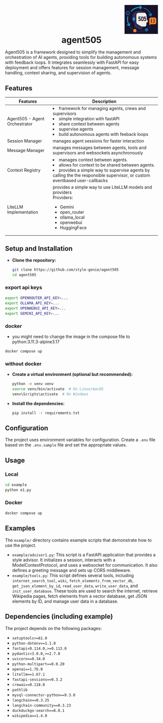 <!DOCTYPE html>
<html>
<head>
</head>
<body>
     <div align="right">
      <img src="https://github.com/style-genie/agent505/blob/main/docs/agent505_logo2.png?raw=true" alt="Agent505 Logo" style="width: 110px; align="right" height: auto;">
    </div>
<div style="x;">
<div align="center">
    <h1 style="margin: 0; text-align: center, font-size: 20px;">agent505</h1>
</div>
   
</div>

<p>Agent505 is a framework designed to simplify the management and orchestration of AI agents, providing tools for building autonomous systems with feedback loops. It integrates seamlessly with FastAPI for easy deployment and offers features for session management, message handling, context sharing, and supervision of agents.</p>



</body>
</html>

## Features

| Features| Description |                                                                                                                                                                      
| --- | --- |
| Agent505 - Agent Orchestrator | <li>framework for managing agents, crews and supervisors</li> <li>simple integration with fastAPI</li><li>share context between agents</li><li>supervise agents</li> <li>build autonomous agents with feeback loops</li> |
| Session Manager | manages agent sessions for faster interaction |
| Message Manager |  manages messages between agents, tools and supervisors and websockets asynchronously |
| Context Registry |  <li> manages context between agents. </li> <li> allows for  context to be shared between agents. </li> <li> provides a simple way to supervise agents by calling the the responsible supervisor, or custom eventbased user-callbacks </li> |   
| LiteLLM Implementation | provides a simple way to use LiteLLM models and providers <br/> Providers: <ul> <li> Gemini </li> <li> open_router </li> <li> ollama_local </li> <li> openwebui </li> <li> HuggingFace </li> </ul> | 


## Setup and Installation

-  **Clone the repository:**

    ```bash
    git clone https://github.com/style-genie/agent505
    cd agent505
    ```
### export api keys
```bash
export OPENROUTER_API_KEY=...
export OLLAMA_API_KEY=...
export OPENWEBUI_API_KEY=...
export GEMINI_API_KEY=...
```
### docker
- you might need to change the image in the compose file to python:3.11.3-alpine3.17
```bash
docker compose up 
```

### without docker
-  **Create a virtual environment (optional but recommended):**

    ```bash
    python -m venv venv
    source venv/bin/activate  # On Linux/macOS
    venv\Scripts\activate  # On Windows
    ```

-  **Install the dependencies:**

    ```bash
    pip install -r requirements.txt
    ```

## Configuration

The project uses environment variables for configuration. Create a `.env` file based on the `.env.sample` file and set the appropriate values.

## Usage
### Local
```bash
cd example
python e1.py
```
### Docker
```bash
docker compose up
```

## Examples

The `example/` directory contains example scripts that demonstrate how to use the project.

*   `example/advisor1.py`: This script is a FastAPI application that provides a style advisor. It initializes a session, interacts with a ModelContextProtocol, and uses a websocket for communication. It also defines a greeting message and sets up CORS middleware.
*   `example/tools.py`: This script defines several tools, including `internet_search_tool`, `wiki`, `fetch_elements_from_vector_db`, `get_json_element_by_id`, `read_user_data`, `write_user_data`, and `init_user_database`. These tools are used to search the internet, retrieve Wikipedia pages, fetch elements from a vector database, get JSON elements by ID, and manage user data in a database.

## Dependencies (including example)

The project depends on the following packages:

*   `setuptools>=61.0`
*   `python-dotenv==1.1.0`
*   `fastapi<0.114.0,>=0.113.0`
*   `pydantic<3.0.0,>=2.7.0`
*   `uvicorn==0.34.0`
*   `python-multipart==0.0.20`
*   `openai==1.76.0`
*   `litellm==1.67.1`
*   `fastapi-sessions==0.3.2`
*   `crewai==0.118.0`
*   `pathlib`
*   `mysql-connector-python==9.3.0`
*   `langchain==0.3.25`
*   `langchain-community==0.3.23`
*   `duckduckgo-search==8.0.1`
*   `wikipedia==1.4.0`
